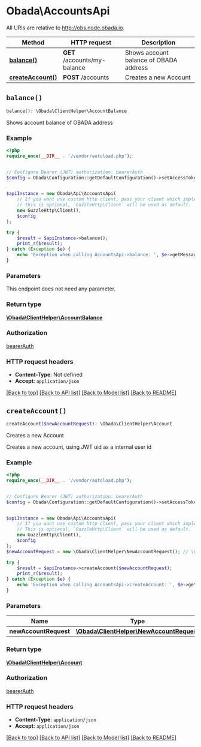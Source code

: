 # Obada\AccountsApi

All URIs are relative to http://obs.node.obada.io.

Method | HTTP request | Description
------------- | ------------- | -------------
[**balance()**](AccountsApi.md#balance) | **GET** /accounts/my-balance | Shows account balance of OBADA address
[**createAccount()**](AccountsApi.md#createAccount) | **POST** /accounts | Creates a new Account


## `balance()`

```php
balance(): \Obada\ClientHelper\AccountBalance
```

Shows account balance of OBADA address

### Example

```php
<?php
require_once(__DIR__ . '/vendor/autoload.php');


// Configure Bearer (JWT) authorization: bearerAuth
$config = Obada\Configuration::getDefaultConfiguration()->setAccessToken('YOUR_ACCESS_TOKEN');


$apiInstance = new Obada\Api\AccountsApi(
    // If you want use custom http client, pass your client which implements `GuzzleHttp\ClientInterface`.
    // This is optional, `GuzzleHttp\Client` will be used as default.
    new GuzzleHttp\Client(),
    $config
);

try {
    $result = $apiInstance->balance();
    print_r($result);
} catch (Exception $e) {
    echo 'Exception when calling AccountsApi->balance: ', $e->getMessage(), PHP_EOL;
}
```

### Parameters

This endpoint does not need any parameter.

### Return type

[**\Obada\ClientHelper\AccountBalance**](../Model/AccountBalance.md)

### Authorization

[bearerAuth](../../README.md#bearerAuth)

### HTTP request headers

- **Content-Type**: Not defined
- **Accept**: `application/json`

[[Back to top]](#) [[Back to API list]](../../README.md#endpoints)
[[Back to Model list]](../../README.md#models)
[[Back to README]](../../README.md)

## `createAccount()`

```php
createAccount($newAccountRequest): \Obada\ClientHelper\Account
```

Creates a new Account

Creates a new account, using JWT uid as a internal user id

### Example

```php
<?php
require_once(__DIR__ . '/vendor/autoload.php');


// Configure Bearer (JWT) authorization: bearerAuth
$config = Obada\Configuration::getDefaultConfiguration()->setAccessToken('YOUR_ACCESS_TOKEN');


$apiInstance = new Obada\Api\AccountsApi(
    // If you want use custom http client, pass your client which implements `GuzzleHttp\ClientInterface`.
    // This is optional, `GuzzleHttp\Client` will be used as default.
    new GuzzleHttp\Client(),
    $config
);
$newAccountRequest = new \Obada\ClientHelper\NewAccountRequest(); // \Obada\ClientHelper\NewAccountRequest

try {
    $result = $apiInstance->createAccount($newAccountRequest);
    print_r($result);
} catch (Exception $e) {
    echo 'Exception when calling AccountsApi->createAccount: ', $e->getMessage(), PHP_EOL;
}
```

### Parameters

Name | Type | Description  | Notes
------------- | ------------- | ------------- | -------------
 **newAccountRequest** | [**\Obada\ClientHelper\NewAccountRequest**](../Model/NewAccountRequest.md)|  | [optional]

### Return type

[**\Obada\ClientHelper\Account**](../Model/Account.md)

### Authorization

[bearerAuth](../../README.md#bearerAuth)

### HTTP request headers

- **Content-Type**: `application/json`
- **Accept**: `application/json`

[[Back to top]](#) [[Back to API list]](../../README.md#endpoints)
[[Back to Model list]](../../README.md#models)
[[Back to README]](../../README.md)
